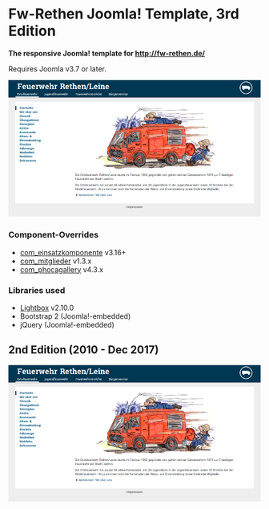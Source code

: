 # Fw-Rethen Joomla! Template, 3rd Edition

**The responsive Joomla! template for http://fw-rethen.de/**

Requires Joomla v3.7 or later.

![](https://raw.githubusercontent.com/fwrethen/joomla_template_fwrethen/master/template_preview.png)

### Component-Overrides
- [com_einsatzkomponente](https://github.com/veenmeyer/Einsatzkomponente/) v3.16+
- [com_mitglieder](https://github.com/fwrethen/joomla_com_mitglieder) v1.3.x
- [com_phocagallery](https://www.phoca.cz/phocagallery) v4.3.x

### Libraries used
- [Lightbox](https://github.com/lokesh/lightbox2) v2.10.0
- Bootstrap 2 (Joomla!-embedded)
- jQuery (Joomla!-embedded)


## 2nd Edition (2010 - Dec 2017)
![](https://raw.githubusercontent.com/fwrethen/joomla_template_fwrethen/8bfb611ea19b8cb0f0fdf2c39f368331012d61a5/template_preview.png)
